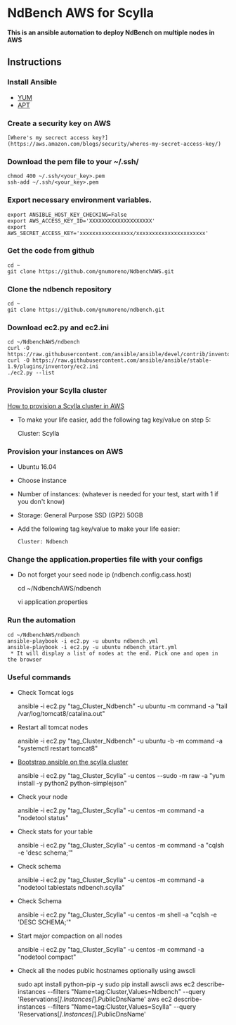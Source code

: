 # NdBench AWS for Scylla

**This is an ansible automation to deploy NdBench on multiple nodes in AWS**

## Instructions

### Install Ansible
 * [YUM](http://docs.ansible.com/ansible/latest/intro_installation.html#latest-release-via-yum)
 * [APT](http://docs.ansible.com/ansible/latest/intro_installation.html#latest-releases-via-apt-ubuntu)

### Create a security key on AWS
    [Where's my secrect access key?](https://aws.amazon.com/blogs/security/wheres-my-secret-access-key/)

### Download the pem file to your ~/.ssh/

    chmod 400 ~/.ssh/<your_key>.pem
    ssh-add ~/.ssh/<your_key>.pem


### Export necessary environment variables.

    export ANSIBLE_HOST_KEY_CHECKING=False
    export AWS_ACCESS_KEY_ID='XXXXXXXXXXXXXXXXXXXX'
    export AWS_SECRET_ACCESS_KEY='xxxxxxxxxxxxxxxxx/xxxxxxxxxxxxxxxxxxxxxx'
    
### Get the code from github

    cd ~
    git clone https://github.com/gnumoreno/NdbenchAWS.git

### Clone the ndbench repository

    cd ~
    git clone https://github.com/gnumoreno/ndbench.git
    
### Download ec2.py and ec2.ini

    cd ~/NdbenchAWS/ndbench
    curl -O https://raw.githubusercontent.com/ansible/ansible/devel/contrib/inventory/ec2.py
    curl -O https://raw.githubusercontent.com/ansible/ansible/stable-1.9/plugins/inventory/ec2.ini
    ./ec2.py --list 

### Provision your Scylla cluster

[How to provision a Scylla cluster in AWS](https://www.scylladb.com/download/amazon/)
 * To make your life easier, add the following tag key/value on step 5:
 
      Cluster: Scylla 
    
### Provision your instances on AWS 

 * Ubuntu 16.04
 * Choose instance
 * Number of instances: (whatever is needed for your test, start with 1 if you don't know)
 * Storage: General Purpose SSD (GP2) 50GB
 * Add the following tag key/value to make your life easier:
 
       Cluster: Ndbench                              

### Change the application.properties file with your configs

 * Do not forget your seed node ip (ndbench.config.cass.host)
 

    cd ~/NdbenchAWS/ndbench
    
    vi application.properties

### Run the automation

    cd ~/NdbenchAWS/ndbench
    ansible-playbook -i ec2.py -u ubuntu ndbench.yml
    ansible-playbook -i ec2.py -u ubuntu ndbench_start.yml
     * It will display a list of nodes at the end. Pick one and open in the browser
    
    
### Useful commands

 * Check Tomcat logs
 
   ansible -i ec2.py "tag_Cluster_Ndbench" -u ubuntu -m command -a "tail /var/log/tomcat8/catalina.out"
 
 * Restart all tomcat nodes
 
   ansible -i ec2.py "tag_Cluster_Ndbench" -u ubuntu -b -m command -a "systemctl restart tomcat8"
    
 * [Bootstrap ansible on the scylla cluster](http://docs.ansible.com/ansible/latest/intro_installation.html#managed-node-requirements)
 
   ansible -i ec2.py "tag_Cluster_Scylla" -u centos --sudo -m raw -a "yum install -y python2 python-simplejson"

 * Check your node
 
   ansible -i ec2.py "tag_Cluster_Scylla" -u centos -m command -a "nodetool status"
    
 * Check stats for your table
 
   ansible -i ec2.py "tag_Cluster_Scylla" -u centos -m command -a "cqlsh -e 'desc schema;'"
    
 * Check schema
 
   ansible -i ec2.py "tag_Cluster_Scylla" -u centos -m command -a "nodetool tablestats ndbench.scylla"
    
 * Check Schema
 
   ansible -i ec2.py "tag_Cluster_Scylla" -u centos -m shell -a "cqlsh -e 'DESC SCHEMA;'"
    
 * Start major compaction on all nodes
 
   ansible -i ec2.py "tag_Cluster_Scylla" -u centos -m command -a "nodetool compact"
    
 * Check all the nodes public hostnames optionally using awscli
 
   sudo apt install python-pip -y
   sudo pip install awscli
   aws ec2 describe-instances --filters "Name=tag:Cluster,Values=Ndbench" --query 'Reservations[*].Instances[*].PublicDnsName'
   aws ec2 describe-instances --filters "Name=tag:Cluster,Values=Scylla" --query 'Reservations[*].Instances[*].PublicDnsName'
